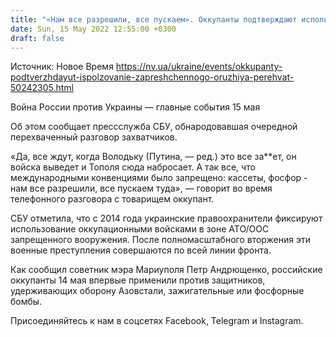 ```yaml
---
title: "«Нам все разрешили, все пускаем». Оккупанты подтверждают использование запрещенного оружия в Украине — перехват"
date: Sun, 15 May 2022 12:55:00 +0300
draft: false
---
```

Источник: Новое Время https://nv.ua/ukraine/events/okkupanty-podtverzhdayut-ispolzovanie-zapreshchennogo-oruzhiya-perehvat-50242305.html


Война России против Украины — главные события 15 мая

Об этом сообщает прессслужба СБУ, обнародовавшая очередной перехваченный разговор захватчиков.

 «Да, все ждут, когда Володьку (Путина, — ред.) это все за**ет, он войска выведет и Тополя сюда набросает. А так все, что международными конвенциями было запрещено: кассеты, фосфор - нам все разрешили, все пускаем туда», — говорит во время телефонного разговора с товарищем оккупант.

 СБУ отметила, что с 2014 года украинские правоохранители фиксируют использование оккупационными войсками в зоне АТО/ООС запрещенного вооружения. После полномасштабного вторжения эти военные преступления совершаются по всей линии фронта.

Как сообщил советник мэра Мариуполя Петр Андрющенко, российские оккупанты 14 мая впервые применили против защитников, удерживающих оборону Азовстали, зажигательные или фосфорные бомбы.

Присоединяйтесь к нам в соцсетях Facebook, Telegram и Instagram.
